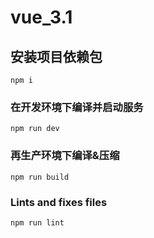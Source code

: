 # vue_3.1

## 安装项目依赖包
```
npm i
```

### 在开发环境下编译并启动服务
```
npm run dev
```

### 再生产环境下编译&压缩
```
npm run build
```

### Lints and fixes files
```
npm run lint
```



